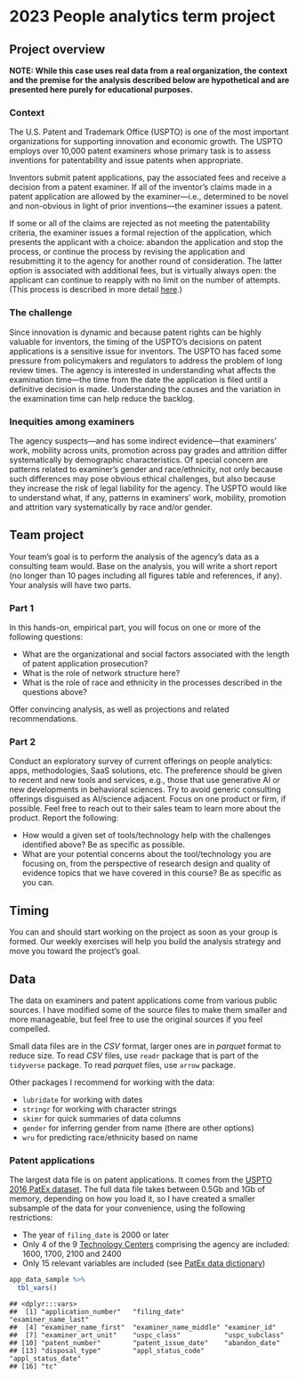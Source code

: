2023 People analytics term project
================

## Project overview

**NOTE: While this case uses real data from a real organization, the
context and the premise for the analysis described below are
hypothetical and are presented here purely for educational purposes.**

### Context

The U.S. Patent and Trademark Office (USPTO) is one of the most
important organizations for supporting innovation and economic growth.
The USPTO employs over 10,000 patent examiners whose primary task is to
assess inventions for patentability and issue patents when appropriate.

Inventors submit patent applications, pay the associated fees and
receive a decision from a patent examiner. If all of the inventor’s
claims made in a patent application are allowed by the examiner—i.e.,
determined to be novel and non-obvious in light of prior inventions—the
examiner issues a patent.

If some or all of the claims are rejected as not meeting the
patentability criteria, the examiner issues a formal rejection of the
application, which presents the applicant with a choice: abandon the
application and stop the process, or continue the process by revising
the application and resubmitting it to the agency for another round of
consideration. The latter option is associated with additional fees, but
is virtually always open: the applicant can continue to reapply with no
limit on the number of attempts. (This process is described in more
detail
[here](https://papers.ssrn.com/sol3/papers.cfm?abstract_id=2995674).)

### The challenge

Since innovation is dynamic and because patent rights can be highly
valuable for inventors, the timing of the USPTO’s decisions on patent
applications is a sensitive issue for inventors. The USPTO has faced
some pressure from policymakers and regulators to address the problem of
long review times. The agency is interested in understanding what
affects the examination time—the time from the date the application is
filed until a definitive decision is made. Understanding the causes and
the variation in the examination time can help reduce the backlog.

### Inequities among examiners

The agency suspects—and has some indirect evidence—that examiners’ work,
mobility across units, promotion across pay grades and attrition differ
systematically by demographic characteristics. Of special concern are
patterns related to examiner’s gender and race/ethnicity, not only
because such differences may pose obvious ethical challenges, but also
because they increase the risk of legal liability for the agency. The
USPTO would like to understand what, if any, patterns in examiners’
work, mobility, promotion and attrition vary systematically by race
and/or gender.

## Team project

Your team’s goal is to perform the analysis of the agency’s data as a
consulting team would. Base on the analysis, you will write a short
report (no longer than 10 pages including all figures table and
references, if any). Your analysis will have two parts.

### Part 1

In this hands-on, empirical part, you will focus on one or more of the
following questions:

- What are the organizational and social factors associated with the
  length of patent application prosecution?
- What is the role of network structure here?
- What is the role of race and ethnicity in the processes described in
  the questions above?

Offer convincing analysis, as well as projections and related
recommendations.

### Part 2

Conduct an exploratory survey of current offerings on people analytics:
apps, methodologies, SaaS solutions, etc. The preference should be given
to recent and new tools and services, e.g., those that use generative AI
or new developments in behavioral sciences. Try to avoid generic
consulting offerings disguised as AI/science adjacent. Focus on one
product or firm, if possible. Feel free to reach out to their sales team
to learn more about the product. Report the following:

- How would a given set of tools/technology help with the challenges
  identified above? Be as specific as possible.
- What are your potential concerns about the tool/technology you are
  focusing on, from the perspective of research design and quality of
  evidence topics that we have covered in this course? Be as specific as
  you can.

## Timing

You can and should start working on the project as soon as your group is
formed. Our weekly exercises will help you build the analysis strategy
and move you toward the project’s goal.

## Data

The data on examiners and patent applications come from various public
sources. I have modified some of the source files to make them smaller
and more manageable, but feel free to use the original sources if you
feel compelled.

Small data files are in the *CSV* format, larger ones are in *parquet*
format to reduce size. To read *CSV* files, use `readr` package that is
part of the `tidyverse` package. To read *parquet* files, use `arrow`
package.

Other packages I recommend for working with the data:

- `lubridate` for working with dates
- `stringr` for working with character strings
- `skimr` for quick summaries of data columns
- `gender` for inferring gender from name (there are other options)
- `wru` for predicting race/ethnicity based on name

### Patent applications

The largest data file is on patent applications. It comes from the
[USPTO 2016 PatEx
dataset](https://www.uspto.gov/ip-policy/economic-research/research-datasets/patent-examination-research-dataset-public-pair).
The full data file takes between 0.5Gb and 1Gb of memory, depending on
how you load it, so I have created a smaller subsample of the data for
your convenience, using the following restrictions:

- The year of `filing_date` is 2000 or later
- Only 4 of the 9 [Technology
  Centers](https://www.uspto.gov/patents/contact-patents/patent-technology-centers-management)
  comprising the agency are included: 1600, 1700, 2100 and 2400
- Only 15 relevant variables are included (see [PatEx data
  dictionary](https://www.uspto.gov/sites/default/files/documents/Appendix%20A.pdf))

``` r
app_data_sample %>%
  tbl_vars()
```

    ## <dplyr:::vars>
    ##  [1] "application_number"   "filing_date"          "examiner_name_last"  
    ##  [4] "examiner_name_first"  "examiner_name_middle" "examiner_id"         
    ##  [7] "examiner_art_unit"    "uspc_class"           "uspc_subclass"       
    ## [10] "patent_number"        "patent_issue_date"    "abandon_date"        
    ## [13] "disposal_type"        "appl_status_code"     "appl_status_date"    
    ## [16] "tc"
